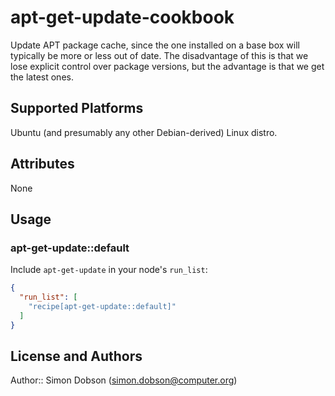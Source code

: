 # apt-get-update-cookbook

Update APT package cache, since the one installed on a base box
will typically be more or less out of date. The disadvantage of
this is that we lose explicit control over package versions, but
the advantage is that we get the latest ones.

## Supported Platforms

Ubuntu (and presumably any other Debian-derived) Linux distro.

## Attributes

None

## Usage

### apt-get-update::default

Include `apt-get-update` in your node's `run_list`:

```json
{
  "run_list": [
    "recipe[apt-get-update::default]"
  ]
}
```

## License and Authors

Author:: Simon Dobson (<simon.dobson@computer.org>)
